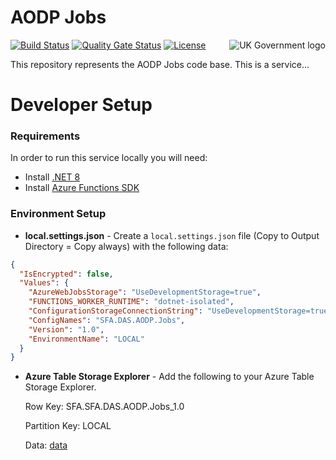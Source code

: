# AODP Jobs

<img src="https://avatars.githubusercontent.com/u/9841374?s=200&v=4" align="right" alt="UK Government logo">

[![Build Status](https://dev.azure.com/sfa-gov-uk/Digital%20Apprenticeship%20Service/_apis/build/status/das-aodp-jobs?branchName=main)](https://dev.azure.com/sfa-gov-uk/Digital%20Apprenticeship%20Service/_build/latest?definitionId=_projectid_&repoName=SkillsFundingAgency%2Fdas-aodp-jobs&branchName=main)
[![Quality Gate Status](https://sonarcloud.io/api/project_badges/measure?project=SkillsFundingAgency_das-aodp-jobs=alert_status)](https://sonarcloud.io/project/overview?id=SkillsFundingAgency_das-aodp-jobs)
[![License](https://img.shields.io/badge/license-MIT-lightgrey.svg?longCache=true&style=flat-square)](https://en.wikipedia.org/wiki/MIT_License)

This repository represents the AODP Jobs code base.  This is a service...

# Developer Setup
### Requirements

In order to run this service locally you will need: 
- Install [.NET 8](https://www.microsoft.com/net/download)
- Install [Azure Functions SDK](https://docs.microsoft.com/en-us/azure/azure-functions/functions-run-local)


### Environment Setup

* **local.settings.json** - Create a `local.settings.json` file (Copy to Output Directory = Copy always) with the following data:
```json
{
  "IsEncrypted": false,
  "Values": {
    "AzureWebJobsStorage": "UseDevelopmentStorage=true",
    "FUNCTIONS_WORKER_RUNTIME": "dotnet-isolated",
    "ConfigurationStorageConnectionString": "UseDevelopmentStorage=true;",
    "ConfigNames": "SFA.DAS.AODP.Jobs",
    "Version": "1.0",
    "EnvironmentName": "LOCAL"
  }
}
```

* **Azure Table Storage Explorer** - Add the following to your Azure Table Storage Explorer.

    Row Key: SFA.SFA.DAS.AODP.Jobs_1.0

    Partition Key: LOCAL

    Data: [data](https://github.com/SkillsFundingAgency/das-employer-config/blob/master/das-aodp-jobs/SFA.DAS.AODP.Jobs.json)


